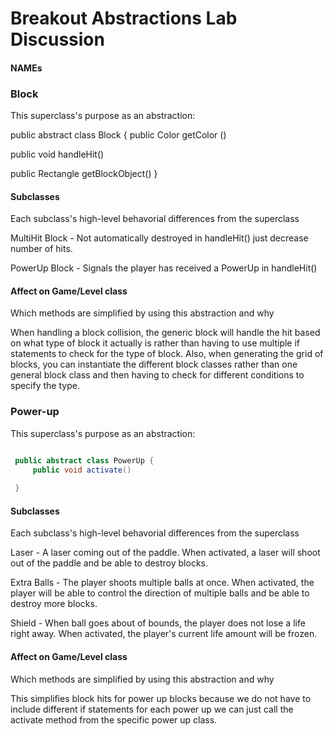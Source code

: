 # Breakout Abstractions Lab Discussion

#### NAMEs

### Block

This superclass's purpose as an abstraction:

public abstract class Block {
public Color getColor ()

public void handleHit()

public Rectangle getBlockObject()
}


#### Subclasses

Each subclass's high-level behavorial differences from the superclass

MultiHit Block - Not automatically destroyed in handleHit() just decrease number of hits. 

PowerUp Block - Signals the player has received a PowerUp in handleHit()

#### Affect on Game/Level class

Which methods are simplified by using this abstraction and why

When handling a block collision, the generic block will handle the hit based on what type of block it actually is rather than having to use multiple if statements to check for the type of block. Also, when generating the grid of blocks, you can instantiate the different block classes rather than one general block class and then having to check for different conditions to specify the type. 

### Power-up

This superclass's purpose as an abstraction:

```java

 public abstract class PowerUp {
     public void activate() 
  
 }

```

#### Subclasses

Each subclass's high-level behavorial differences from the superclass

Laser - A laser coming out of the paddle. When activated, a laser will shoot out of the paddle and be able to destroy blocks. 

Extra Balls - The player shoots multiple balls at once. When activated, the player will be able to control the direction of multiple balls and be able to destroy more blocks. 

Shield - When ball goes about of bounds, the player does not lose a life right away. When activated, the player's current life amount will be frozen. 

#### Affect on Game/Level class

Which methods are simplified by using this abstraction and why

This simplifies block hits for power up blocks because we do not have to include different if statements for each power up we can just call the activate method from the specific power up class. 

```

```
